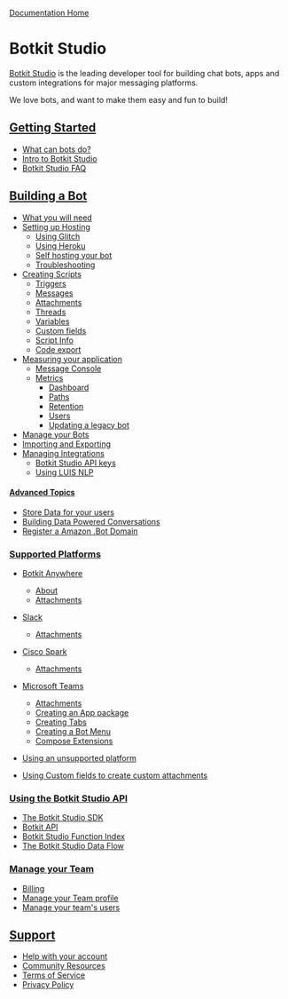 [Documentation Home](https://botkit.ai/docs)

# Botkit Studio

[Botkit Studio](https://botkit.ai/) is the leading developer tool for building chat bots, apps and custom integrations for major messaging platforms.

We love bots, and want to make them easy and fun to build!

## [Getting Started]()

* [What can bots do?]()
* [Intro to Botkit Studio]()
* [Botkit Studio FAQ]()

## [Building a Bot]()
* [What you will need]()
* [Setting up Hosting]()
	* [Using Glitch]()
	* [Using Heroku]()
	* [Self hosting your bot]()
	* [Troubleshooting ]()
* [Creating Scripts]()
	* [Triggers]()
	* [Messages]()
	* [Attachments]()
	* [Threads]()
	* [Variables]()
	* [Custom fields]()
	* [Script Info]()
	* [Code export]()
* [Measuring your application]()
	* [Message Console]()
	* [Metrics]()
		* [Dashboard]()
		* [Paths]()
		* [Retention]()
		* [Users]()
		* [Updating a legacy bot]()
* [Manage your Bots]()
* [Importing and Exporting]()
* [Managing Integrations]()
	* [Botkit Studio API keys]() 
	* [Using LUIS NLP]()

#### [Advanced Topics]()
* [Store Data for your users]()
* [Building Data Powered Conversations]()
* [Register a Amazon .Bot Domain]()

### [Supported Platforms]()
* [Botkit Anywhere]()
	* [About]()
	* [Attachments]()
* [Slack]()
	* [Attachments]()

* [Cisco Spark]()
	* [Attachments]()

* [Microsoft Teams]()
	* [Attachments]()
	* [Creating an App package]()
	* [Creating Tabs]()
	* [Creating a Bot Menu]()
	* [Compose Extensions]()

* [Using an unsupported platform]()
* [Using Custom fields to create custom attachments]()


### [Using the Botkit Studio API]()
* [The Botkit Studio SDK](https://github.com/howdyai/botkit-studio-sdk/blob/master/README.md)
* [Botkit API]()
* [Botkit Studio Function Index]()
* [The Botkit Studio Data Flow]()

### [Manage your Team]()
* [Billing]()
* [Manage your Team profile]()
* [Manage your team's users]()

## [Support]()
* [Help with your account]()
* [Community Resources]()
* [Terms of Service]()
* [Privacy Policy]()

